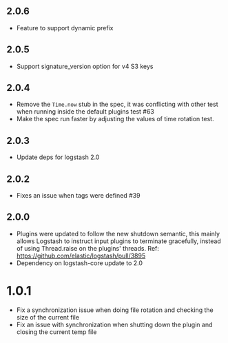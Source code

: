 ## 2.0.6
 - Feature to support dynamic prefix
## 2.0.5
 - Support signature_version option for v4 S3 keys
## 2.0.4
 - Remove the `Time.now` stub in the spec, it was conflicting with other test when running inside the default plugins test #63
 - Make the spec run faster by adjusting the values of time rotation test.
## 2.0.3
 - Update deps for logstash 2.0
## 2.0.2
 - Fixes an issue when tags were defined #39
## 2.0.0
 - Plugins were updated to follow the new shutdown semantic, this mainly allows Logstash to instruct input plugins to terminate gracefully,
   instead of using Thread.raise on the plugins' threads. Ref: https://github.com/elastic/logstash/pull/3895
 - Dependency on logstash-core update to 2.0

# 1.0.1
- Fix a synchronization issue when doing file rotation and checking the size of the current file
- Fix an issue with synchronization when shutting down the plugin and closing the current temp file